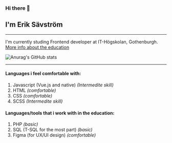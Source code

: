 ### Hi there 👋
## I'm Erik Sävström
---
I'm currently studing Frontend developer at IT-Högskolan, Gothenburgh.
[More info about the education](https://www.iths.se/courses/frontend/)


![Anurag's GitHub stats](https://github-readme-stats.vercel.app/api?username=JerkaSav&show_icons=true&theme=radical)

---
#### Languages i feel comfortable with:
1. Javascript (Vue.js and native) *(Intermedite skill)*
2. HTML *(comfortable)*
3. CSS  *(comfortable)*
5. SCSS *(Intermedite skill)*


#### Languages/tools that i work with in the education:
1. PHP *(basic)*
2. SQL (T-SQL for the most part) *(basic)*
3. Figma (for UX/UI design) *(comfortable)*
